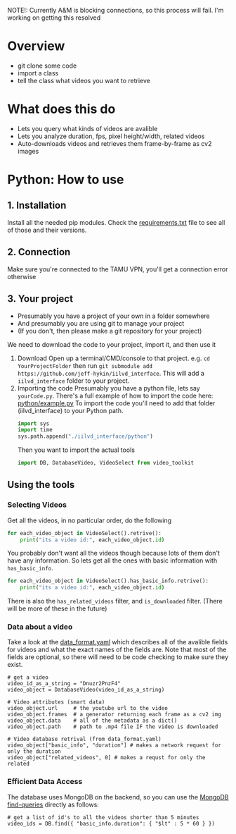 NOTE!: Currently A&M is blocking connections, so this process will fail. I'm working on getting this resolved

# Overview
- git clone some code
- import a class
- tell the class what videos you want to retrieve

# What does this do
- Lets you query what kinds of videos are avalible
- Lets you analyze duration, fps, pixel height/width, related videos
- Auto-downloads videos and retrieves them frame-by-frame as cv2 images


# Python: How to use

## 1. Installation
Install all the needed pip modules. Check the [requirements.txt](https://github.com/jeff-hykin/iilvd_interface/blob/51b78bad14b93b6b2801d36a6a5890d5fdaeb08b/requirements.txt#L20) file to see all of those and their versions.

## 2. Connection
Make sure you're connected to the TAMU VPN, you'll get a connection error otherwise

## 3. Your project
- Presumably you have a project of your own in a folder somewhere
- And presumably you are using git to manage your project
- (If you don't, then please make a git repository for your project) 

We need to download the code to your project, import it, and then use it
1. Download
Open up a terminal/CMD/console to that project. e.g. `cd YourProjectFolder` 
then run `git submodule add https://github.com/jeff-hykin/iilvd_interface`. This will add a `iilvd_interface` folder to your project.
2. Importing the code
Presumably you have a python file, lets say `yourCode.py`. There's a full example of how to import the code here: [python/example.py](https://github.com/jeff-hykin/iilvd_interface/blob/51b78bad14b93b6b2801d36a6a5890d5fdaeb08b/python/example.py#L4) To import the code you'll need to add that folder (iilvd_interface) to your Python path.
   ```python
   import sys
   import time
   sys.path.append("./iilvd_interface/python")
   ```
   Then you want to import the actual tools
   ```python
   import DB, DatabaseVideo, VideoSelect from video_toolkit
   ```
## Using the tools

### Selecting Videos
Get all the videos, in no particular order, do the following
```python
for each_video_object in VideoSelect().retrive():
    print("its a video id:", each_video_object.id)
``` 
You probably don't want all the videos though because lots of them don't have any information. So lets get all the ones with basic information with `has_basic_info`.

```python
for each_video_object in VideoSelect().has_basic_info.retrive():
    print("its a video id:", each_video_object.id) 
```

There is also the `has_related_videos` filter, and `is_downloaded` filter. (There will be more of these in the future)

### Data about a video

Take a look at the [data_format.yaml](https://github.com/jeff-hykin/iilvd_interface/blob/51b78bad14b93b6b2801d36a6a5890d5fdaeb08b/data_format.yaml#L4) which describes all of the avalible fields for videos and what the exact names of the fields are. Note that most of the fields are optional, so there will need to be code checking to make sure they exist.

```
# get a video
video_id_as_a_string = "Dnuzr2PnzF4"
video_object = DatabaseVideo(video_id_as_a_string)

# Video attributes (smart data)
video_object.url     # the youtube url to the video
video_object.frames  # a generator returning each frame as a cv2 img
video_object.data    # all of the metadata as a dict()
video_object.path    # path to .mp4 file IF the video is downloaded

# Video database retrival (from data_format.yaml)
video_object["basic_info", "duration"] # makes a network request for only the duration
video_object["related_videos", 0] # makes a requst for only the related
```

### Efficient Data Access

The database uses MongoDB on the backend, so you can use the [MongoDB find-queries](https://docs.mongodb.com/manual/reference/operator/query/) directly as follows:
```
# get a list of id's to all the videos shorter than 5 minutes
video_ids = DB.find({ "basic_info.duration": { "$lt" : 5 * 60 } })
``` 




